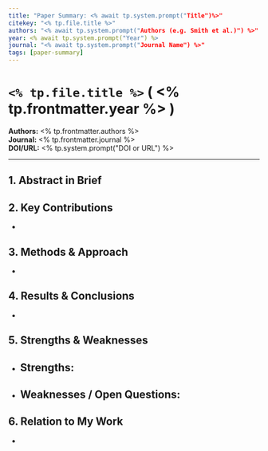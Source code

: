 ```yaml
---
title: "Paper Summary: <% await tp.system.prompt("Title")%>"
citekey: "<% tp.file.title %>"
authors: "<% await tp.system.prompt("Authors (e.g. Smith et al.)") %>"
year: <% await tp.system.prompt("Year") %>
journal: "<% await tp.system.prompt("Journal Name") %>"
tags: [paper-summary]
---
```


# `<% tp.file.title %>` ( <% tp.frontmatter.year %> )  
**Authors:** <% tp.frontmatter.authors %>  
**Journal:** <% tp.frontmatter.journal %>  
**DOI/URL:** <% tp.system.prompt("DOI or URL") %>  

---

## 1. Abstract in Brief
> 

## 2. Key Contributions
- 

## 3. Methods & Approach
- 

## 4. Results & Conclusions
- 

## 5. Strengths & Weaknesses
- **Strengths:**  
  -  
- **Weaknesses / Open Questions:**  
  -  

## 6. Relation to My Work
- 
